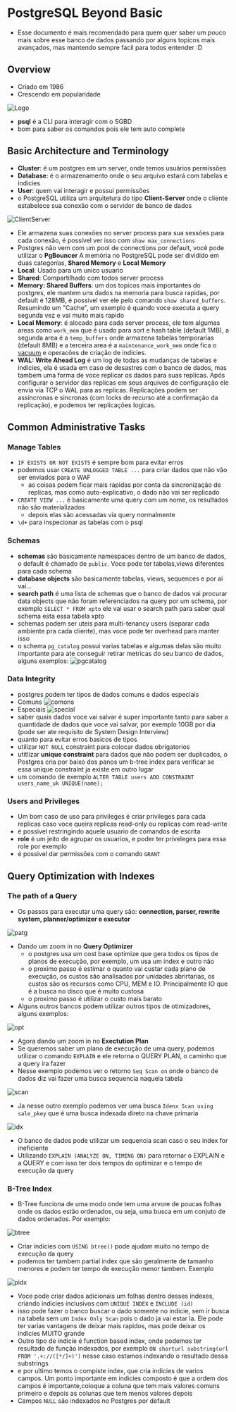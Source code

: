 # PostgreSQL Beyond Basic

- Esse documento é mais recomendado para quem quer saber um pouco mais sobre esse banco de dados passando por alguns topicos mais avançados, mas mantendo sempre facil para todos entender :D

## Overview
- Criado em 1986
- Crescendo em popularidade

![Logo](./images/ranking.jpg)

- <b>psql</b> é a CLI para interagir com o SGBD
- bom para saber os comandos pois ele tem auto complete

## Basic Architecture and Terminology
- <b>Cluster</b>: é um postgres em um server, onde temos usuários permissões
- <b>Database</b>:  é o armazenamento onde o seu arquivo estará com tabelas e indicies
- <b>User</b>: quem vai interagir e possui permissões
- o PostgreSQL utiliza um arquitetura do tipo <b>Client-Server</b>  onde o cliente estabelece sua conexão com o servidor de banco de dados

![ClientServer](./images/clientserver.png)

- Ele armazena suas conexões no server process para sua sessões para cada conexão, é possível ver isso com `show max_connections`
- Postgres não vem com um pool de connections por default, você pode utilizar o <b>PgBouncer</b>
A memória no PostgreSQL pode ser dividido em duas categorias, <b>Shared Memory</b> e <b>Local Memory</b>
- <b>Local</b>: Usado para um unico usuario
- <b>Shared</b>: Compartilhado com todos server process
- <b>Memory: Shared Buffers</b>: um dos topicos mais importantes do postgres, ele mantem uns dados na memoria para busca rapidas, por default é 128MB, é possivel ver ele pelo comando `show shared_buffers`. Resumindo um "Cache", um exemplo é quando voce executa a query segunda vez e vai muito mais rapido
- <b>Local Memory</b>: é alocado para cada server process, ele tem algumas areas como `work_mem` que é usado para sort e hash table (default 1MB), a segunda area é a `temp_buffers` onde armazena tabelas temporarias (default 8MB) e a terceira area é a `maintenance_work_mem` onde fica o [vacuum](https://www.postgresql.org/docs/current/sql-vacuum.html) e operacões de criação de indicies. 
- <b>WAL: Write Ahead Log</b> é um log de todas as mudanças de tabelas e indicies, ela é usada em caso de desastres com o banco de dados, mas tambem uma forma de voce replicar os dados para suas replicas. Após configurar o servidor das replicas em seus arquivos de configuração ele envia via TCP o WAL para as replicas. Replicações podem ser assincronas e sincronas (com locks de recurso até a confirmação da replicação), e podemos ter replicações logicas.

## Common Administrative Tasks

### Manage Tables

- `IF EXISTS OR NOT EXISTS` é sempre bom para evitar erros
- podemos usar `CREATE UNLOGGED TABLE ...` para criar dados que não vão ser enviados para o WAF
    - as coisas podem ficar mais rapidas por conta da sincronização de replicas, mas como auto-explicativo, o dado não vai ser replicado
- `CREATE VIEW ...` é basicamente uma query com um nome, os resultados não são materializados
    - depois elas são acessadas via query normalmente
- `\d+` para inspecionar as tabelas com o psql

### Schemas

- <b>schemas</b> são basicamente namespaces dentro de um banco de dados, o default é chamado de `public`. Voce pode ter tabelas,views diferentes para cada schema
- <b>database objects</b> são basicamente tabelas, views, sequences e por ai vai...
- <b>search path</b> é uma lista de schemas que o banco de dados vai procurar data objects que não foram referenciados na query por um schema, por exemplo `SELECT * FROM xpto` ele vai usar o search path para saber qual schema esta essa tabela xpto
- schemas podem ser uteis para multi-tenancy users (separar cada ambiente pra cada cliente), mas voce pode ter overhead para manter isso
- o schema `pg_catalog` possui varias tabelas e algumas delas são muito importante para ate conseguir retirar metricas do seu banco de dados, alguns exemplos:
![pgcatalog](./images/pgcatalog.png)

### Data Integrity

- postgres podem ter tipos de dados comuns e dados especiais
- Comuns
![comons](./images/common.png)
- Especiais
![special](./images/special.png)
- saber quais dados voce vai salvar é super importante tanto para saber a quantidade de dados que voce vai salvar, por exemplo 10GB por dia (pode ser ate requisito de System Design Interview)
- quanto para evitar erros basicos de tipos
- utilizar `NOT NULL` constraint para colocar dados obrigatorios
- utitlizar <b>unique constraint</b> para dados que não podem ser duplicados, o Postgres cria por baixo dos panos um b-tree index para verificar se essa unique constraint ja existe em outro lugar
- um comando de exemplo `ALTER TABLE users ADD CONSTRAINT users_name_uk UNIQUE(name);`

### Users and Privileges

- Um bom caso de uso para privileges é criar privileges para cada replicas caso voce queira replicas read-only ou replicas com read-write
- é possivel restringindo aquele usuario de comandos de escrita
- <b>role</b> é um jeito de agrupar os usuarios, e poder ter priveleges para essa role por exemplo
- é possivel dar permissões com o comando `GRANT`

## Query Optimization with Indexes

### The path of a Query

- Os passos para executar uma query são: <b>connection, parser, rewrite system, planner/optimizer e executor</b>

![patg](./images/patg.png)

- Dando um zoom in no <b>Query Optimizer</b>
    - o postgres usa um cost base optimize que gera todos os tipos de planos de execução, por exemplo, um usa um index e outro não
    - o proximo passo é estimar o quanto vai custar cada plano de execução, os custos são analisados por unidades abrirtarias, os custos são os recursos como CPU, MEM e IO. Principalmente IO que é a busca no disco que é muito custosa
    - o proximo passo é utilizar o custo mais barato
- Alguns outros bancos podem utilizar outros tipos de otimizadores, alguns exemplos: 

![opt](./images/opt.png)

- Agora dando um zoom in no <b>Exectution Plan</b>
- Se queremos saber um plano de execução de uma query, podemos utilizar o comando `EXPLAIN` e ele retorna o QUERY PLAN, o caminho que a query ira fazer
- Nesse exemplo podemos ver o retorno `Seq Scan on` onde o banco de dados diz vai fazer uma busca sequencia naquela tabela

![scan](./images/scan.png)

- Ja nesse outro exemplo podemos ver uma busca `Idenx Scan using sale_pkey` que é uma busca indexada direto na chave primaria

![idx](./images/idx.png)

- O banco de dados pode utilizar um sequencia scan caso o seu index for ineficiente
- Utilizando `EXPLAIN (ANALYZE ON, TIMING ON)` para retornar o EXPLAIN e a QUERY e com isso ter dois tempos do optimizar e o tempo de execução da query


### B-Tree Index

- B-Tree funciona de uma modo onde tem uma arvore de poucas folhas onde os dados estão ordenados, ou seja, uma busca em um conjuto de dados ordenados. Por exemplo:

![btree](./images/btree.png)

- Criar indicies com `USING btree()` pode ajudam muito no tempo de execução da query
- podemos ter tambem partial index que são geralmente de tamanho menores e podem ter tempo de execução menor tambem. Exemplo

![pidx](./images/pidx.png)

- Voce pode criar dados adicionais um folhas dentro desses indexes, criando indicies inclusivos com `UNIQUE INDEX` e `INCLUDE (id)`
- isso pode fazer o banco buscar o dado somente no indicie, sem ir busca na tabela sem um `Index Only Scan` pois o dado ja vai estar la. Ele pode ter varias vantagens de deixar mais rapidos, mas pode deixar os indicies MUITO grande
- Outro tipo de indicie é function based index, onde podemos ter resultado de função indexados, por exemplo `ON shorturl substring(url FROM '.+://([*/]+)')` nesse caso estamos indexando o resultado dessa substrings
- e por ultimo temos o compiste index, que cria indicies de varios campos. Um ponto importante em indicies composto é que a ordem dos campos é importante,coloque a coluna que tem mais valores comuns primeiro e depois as colunas que tem menos valores depois
- Campos `NULL` são indexados no Postgres por default